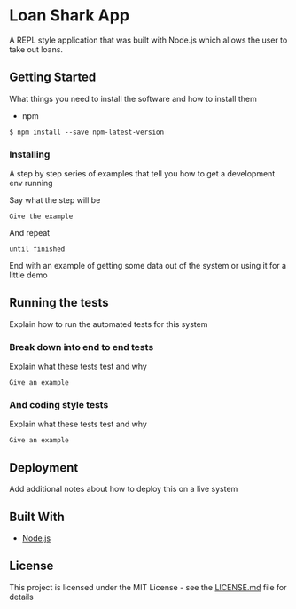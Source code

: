 # Loan Shark App

A REPL style application that was built with Node.js which allows the user to take out loans.

## Getting Started
What things you need to install the software and how to install them
* npm

```
$ npm install --save npm-latest-version
```


### Installing

A step by step series of examples that tell you how to get a development env running

Say what the step will be

```
Give the example
```

And repeat

```
until finished
```

End with an example of getting some data out of the system or using it for a little demo

## Running the tests

Explain how to run the automated tests for this system

### Break down into end to end tests

Explain what these tests test and why

```
Give an example
```

### And coding style tests

Explain what these tests test and why

```
Give an example
```

## Deployment

Add additional notes about how to deploy this on a live system

## Built With

* [Node.js](https://nodejs.org/en/)

## License

This project is licensed under the MIT License - see the [LICENSE.md](LICENSE.md) file for details

